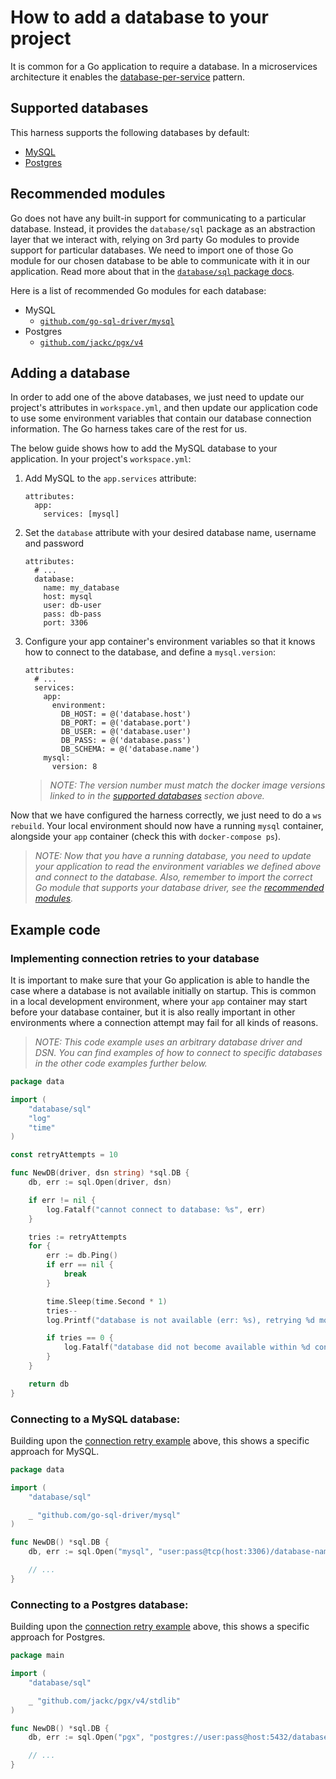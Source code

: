 # How to add a database to your project

It is common for a Go application to require a database. In a microservices architecture it enables the [database-per-service] pattern.

## Supported databases

This harness supports the following databases by default:

* [MySQL](https://hub.docker.com/_/mysql)
* [Postgres](https://hub.docker.com/_/postgres)

## Recommended modules

Go does not have any built-in support for communicating to a particular database. Instead, it provides the `database/sql` package as an abstraction layer that we interact with, relying on 3rd party Go modules to provide support for particular databases. We need to import one of those Go module for our chosen database to be able to communicate with it in our application. Read more about that in the [`database/sql` package docs].

Here is a list of recommended Go modules for each database:
* MySQL
    * [`github.com/go-sql-driver/mysql`]
* Postgres
    * [`github.com/jackc/pgx/v4`]

## Adding a database

In order to add one of the above databases, we just need to update our project's attributes in `workspace.yml`, and then update our application code to use some environment variables that contain our database connection information. The Go harness takes care of the rest for us.

The below guide shows how to add the MySQL database to your application. In your project's `workspace.yml`:

1. Add MySQL to the `app.services` attribute:
   ```
   attributes:
     app:
       services: [mysql]
   ```
1. Set the `database` attribute with your desired database name, username and password
   ```
   attributes:
     # ...
     database:
       name: my_database
       host: mysql
       user: db-user
       pass: db-pass
       port: 3306
   ```
1. Configure your app container's environment variables so that it knows how to connect to the database, and define a `mysql.version`:
   ```
   attributes:
     # ...
     services:
       app:
         environment:
           DB_HOST: = @('database.host')
           DB_PORT: = @('database.port')
           DB_USER: = @('database.user')
           DB_PASS: = @('database.pass')
           DB_SCHEMA: = @('database.name')
       mysql:
         version: 8
   ```
   >_NOTE: The version number must match the docker image versions linked to in the [supported databases](#supported-databases) section above._

Now that we have configured the harness correctly, we just need to do a `ws rebuild`. Your local environment should now have a running `mysql` container, alongside your `app` container (check this with `docker-compose ps`).

>_NOTE: Now that you have a running database, you need to update your application to read the environment variables we defined above and connect to the database. Also, remember to import the correct Go module that supports your database driver, see the [recommended modules](#recommended-modules)._

## Example code

### Implementing connection retries to your database

It is important to make sure that your Go application is able to handle the case where a database is not available initially on startup. This is common in a local development environment, where your `app` container may start before your database container, but it is also really important in other environments where a connection attempt may fail for all kinds of reasons.

>_NOTE: This code example uses an arbitrary database driver and DSN. You can find examples of how to connect to specific databases in the other code examples further below._

```go
package data

import (
	"database/sql"
	"log"
	"time"
)

const retryAttempts = 10

func NewDB(driver, dsn string) *sql.DB {
	db, err := sql.Open(driver, dsn)

	if err != nil {
		log.Fatalf("cannot connect to database: %s", err)
	}

	tries := retryAttempts
	for {
		err := db.Ping()
		if err == nil {
			break
		}

		time.Sleep(time.Second * 1)
		tries--
		log.Printf("database is not available (err: %s), retrying %d more time(s)", err, tries)

		if tries == 0 {
			log.Fatalf("database did not become available within %d connection attempts", retryAttempts)
		}
	}

	return db
}
```

### Connecting to a MySQL database:

Building upon the [connection retry example] above, this shows a specific approach for MySQL.

```go
package data

import (
	"database/sql"

	_ "github.com/go-sql-driver/mysql"
)

func NewDB() *sql.DB {
	db, err := sql.Open("mysql", "user:pass@tcp(host:3306)/database-name?parseTime=true")

	// ...
}
```

### Connecting to a Postgres database:

Building upon the [connection retry example] above, this shows a specific approach for Postgres.

```go
package main

import (
	"database/sql"

	_ "github.com/jackc/pgx/v4/stdlib"
)

func NewDB() *sql.DB {
	db, err := sql.Open("pgx", "postgres://user:pass@host:5432/database-name?sslmode=disable")

	// ...
}
```

[`database/sql` package docs]: https://pkg.go.dev/database/sql
[`github.com/go-sql-driver/mysql`]: https://pkg.go.dev/github.com/go-sql-driver/mysql
[`github.com/jackc/pgx/v4`]: https://pkg.go.dev/github.com/jackc/pgx/v4
[database-per-service]: https://microservices.io/patterns/data/database-per-service.html
[connection retry example]: #implementing-connection-retries-to-your-database
